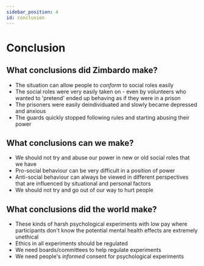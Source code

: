 ```yaml
---
sidebar_position: 4
id: conclusion
---
```


# Conclusion

## What conclusions did Zimbardo make?

- The situation can allow people to _conform_ to social roles easily
- The social roles were very easily taken on - even by volunteers who wanted to 'pretend' ended up behaving as if they were in a prison
- The prisoners were easily deindividuated and slowly became depressed and anxious
- The guards quickly stopped following rules and starting abusing their power

## What conclusions can we make?

- We should not try and abuse our power in new or old social roles that we have
- Pro-social behaviour can be very difficult in a position of power
- Anti-social behaviour can always be viewed in different perspectives that are influenced by situational and personal factors
- We should not try and go out of our way to hurt people

## What conclusions did the world make?

- These kinds of harsh psychological experiments with low pay where participants don't know the potential mental health effects are extremely unethical
- Ethics in all experiments should be regulated
- We need boards/committees to help regulate experiments
- We need people's _informed_ consent for psychological experiments
